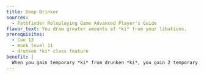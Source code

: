 ```yaml
---
title: Deep Drinker
sources:
  - Pathfinder Roleplaying Game Advanced Player's Guide
flavor_text: You draw greater amounts of *ki* from your libations.
prerequisites:
  - Con 13
  - monk level 11
  - drunken *ki* class feature
benefit: |
  When you gain temporary *ki* from drunken *ki*, you gain 2 temporary *ki* rather than just 1.
---
```


